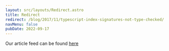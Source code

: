 ```yaml
---
layout: src/layouts/Redirect.astro
title: Redirect
redirect: /blog/2017/11/typescript-index-signatures-not-type-checked/
navMenu: false
pubDate: 2022-09-17
---
```

<div>
Our article feed can be found <a href="/blog/2017/11/typescript-index-signatures-not-type-checked/">here</a>
</div>
